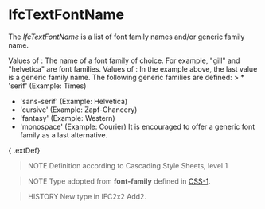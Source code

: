 # IfcTextFontName

The _IfcTextFontName_ is a list of font family names and/or generic family name.
<!-- end of short definition -->


Values of **<family-name>**: The name of a font family of choice. For example, "gill" and "helvetica" are font families.
Values of **<generic-family>**: In the example above, the last value is a generic family name. The following generic families are defined: > * 'serif' (Example: Times)

* 'sans-serif' (Example: Helvetica)
* 'cursive' (Example: Zapf-Chancery)
* 'fantasy' (Example: Western)
* 'monospace' (Example: Courier)
It is encouraged to offer a generic font family as a last alternative.

{ .extDef}
> NOTE Definition according to Cascading Style Sheets, level 1

> NOTE Type adopted from **font-family** defined in [CSS-1](../content/bibliography.htm#CSS1).

> HISTORY New type in IFC2x2 Add2.
